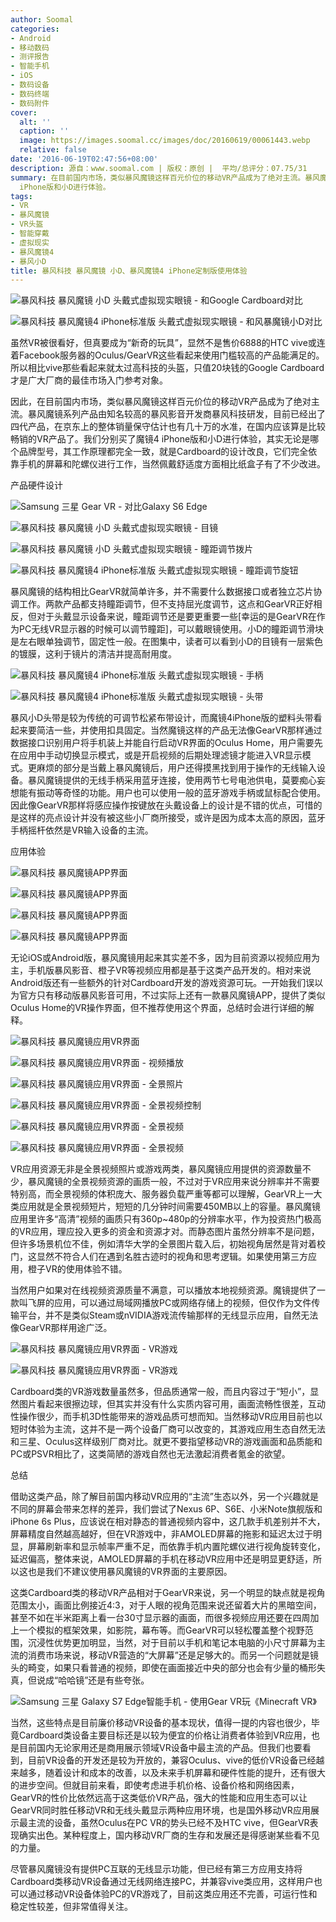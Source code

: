 ```yaml
---
author: Soomal
categories:
- Android
- 移动数码
- 测评报告
- 智能手机
- iOS
- 数码设备
- 数码终端
- 数码附件
cover:
  alt: ''
  caption: ''
  image: https://images.soomal.cc/images/doc/20160619/00061443.webp
  relative: false
date: '2016-06-19T02:47:56+08:00'
description: 源自：www.soomal.com | 版权：原创 |  平均/总评分：07.75/31
summary: 在目前国内市场，类似暴风魔镜这样百元价位的移动VR产品成为了绝对主流。暴风魔镜系列产品由知名较高的暴风影音开发商暴风科技研发，目前已经出了四代产品，在京东上的整体销量保守估计也有几十万的水准，在国内应该算是比较畅销的VR产品了，我们分别买了魔镜4
  iPhone版和小D进行体验。
tags:
- VR
- 暴风魔镜
- VR头盔
- 智能穿戴
- 虚拟现实
- 暴风魔镜4
- 暴风小D
title: 暴风科技 暴风魔镜 小D、暴风魔镜4 iPhone定制版使用体验
---
```


![暴风科技 暴风魔镜 小D 头戴式虚拟现实眼镜 - 和Google Cardboard对比](https://images.soomal.cc/images/doc/20160609/00061177_01.webp)



![暴风科技 暴风魔镜4 iPhone标准版 头戴式虚拟现实眼镜 - 和风暴魔镜小D对比](https://images.soomal.cc/images/doc/20160609/00061191_01.webp)



虽然VR被很看好，但真要成为“新奇的玩具”，显然不是售价6888的HTC vive或连着Facebook服务器的Oculus/GearVR这些看起来使用门槛较高的产品能满足的。所以相比vive那些看起来就太过高科技的头盔，只值20块钱的Google Cardboard才是广大厂商的最佳市场入门参考对象。



因此，在目前国内市场，类似暴风魔镜这样百元价位的移动VR产品成为了绝对主流。暴风魔镜系列产品由知名较高的暴风影音开发商暴风科技研发，目前已经出了四代产品，在京东上的整体销量保守估计也有几十万的水准，在国内应该算是比较畅销的VR产品了。我们分别买了魔镜4 iPhone版和小D进行体验，其实无论是哪个品牌型号，其工作原理都完全一致，就是Cardboard的设计改良，它们完全依靠手机的屏幕和陀螺仪进行工作，当然佩戴舒适度方面相比纸盒子有了不少改进。



产品硬件设计



![Samsung 三星 Gear VR - 对比Galaxy S6 Edge](https://images.soomal.cc/images/doc/20160402/00059584_01.webp)



![暴风科技 暴风魔镜 小D 头戴式虚拟现实眼镜 - 目镜](https://images.soomal.cc/images/doc/20160609/00061169_01.webp)



![暴风科技 暴风魔镜 小D 头戴式虚拟现实眼镜 - 瞳距调节拨片](https://images.soomal.cc/images/doc/20160609/00061170_01.webp)



![暴风科技 暴风魔镜4 iPhone标准版 头戴式虚拟现实眼镜 - 瞳距调节旋钮](https://images.soomal.cc/images/doc/20160609/00061186_01.webp)



暴风魔镜的结构相比GearVR就简单许多，并不需要什么数据接口或者独立芯片协调工作。两款产品都支持瞳距调节，但不支持屈光度调节，这点和GearVR正好相反，但对于头戴显示设备来说，瞳距调节还是要更重要一些[幸运的是GearVR在作为PC无线VR显示器的时候可以调节瞳距]，可以戴眼镜使用。小D的瞳距调节滑块是左右眼单独调节，固定性一般。在图集中，读者可以看到小D的目镜有一层紫色的镀膜，这利于镜片的清洁并提高耐用度。



![暴风科技 暴风魔镜4 iPhone标准版 头戴式虚拟现实眼镜 - 手柄](https://images.soomal.cc/images/doc/20160609/00061190.webp)



![暴风科技 暴风魔镜4 iPhone标准版 头戴式虚拟现实眼镜 - 头带](https://images.soomal.cc/images/doc/20160609/00061183.webp)



暴风小D头带是较为传统的可调节松紧布带设计，而魔镜4iPhone版的塑料头带看起来要简洁一些，并使用扣具固定。当然魔镜这样的产品无法像GearVR那样通过数据接口识别用户将手机装上并能自行启动VR界面的Oculus Home，用户需要先在应用中手动切换显示模式，或是开启视频的后期处理滤镜才能进入VR显示模式。更麻烦的部分是当戴上暴风魔镜后，用户还得摸黑找到用于操作的无线输入设备。暴风魔镜提供的无线手柄采用蓝牙连接，使用两节七号电池供电，莫要痴心妄想能有振动等奇怪的功能。用户也可以使用一般的蓝牙游戏手柄或鼠标配合使用。因此像GearVR那样将感应操作按键放在头戴设备上的设计是不错的优点，可惜的是这样的亮点设计并没有被这些小厂商所接受，或许是因为成本太高的原因，蓝牙手柄摇杆依然是VR输入设备的主流。



应用体验



![暴风科技 暴风魔镜APP界面](https://images.soomal.cc/images/doc/20160619/00061431_01.webp)



![暴风科技 暴风魔镜APP界面](https://images.soomal.cc/images/doc/20160619/00061432_01.webp)



![暴风科技 暴风魔镜APP界面](https://images.soomal.cc/images/doc/20160619/00061433_01.webp)



![暴风科技 暴风魔镜APP界面](https://images.soomal.cc/images/doc/20160619/00061434_01.webp)



无论iOS或Android版，暴风魔镜用起来其实差不多，因为目前资源以视频应用为主，手机版暴风影音、橙子VR等视频应用都是基于这类产品开发的。相对来说Android版还有一些额外的针对Cardboard开发的游戏资源可玩。一开始我们误以为官方只有移动版暴风影音可用，不过实际上还有一款暴风魔镜APP，提供了类似Oculus Home的VR操作界面，但不推荐使用这个界面，总结时会进行详细的解释。



![暴风科技 暴风魔镜应用VR界面](https://images.soomal.cc/images/doc/20160619/00061435_01.webp)



![暴风科技 暴风魔镜应用VR界面 - 视频播放](https://images.soomal.cc/images/doc/20160619/00061436_01.webp)



![暴风科技 暴风魔镜应用VR界面 - 全景照片](https://images.soomal.cc/images/doc/20160619/00061437_01.webp)



![暴风科技 暴风魔镜应用VR界面 - 全景视频控制](https://images.soomal.cc/images/doc/20160619/00061438_01.webp)



![暴风科技 暴风魔镜应用VR界面 - 全景视频](https://images.soomal.cc/images/doc/20160619/00061439_01.webp)



![暴风科技 暴风魔镜应用VR界面 - 全景视频](https://images.soomal.cc/images/doc/20160619/00061440_01.webp)



VR应用资源无非是全景视频照片或游戏两类，暴风魔镜应用提供的资源数量不少，暴风魔镜的全景视频资源的画质一般，不过对于VR应用来说分辨率并不需要特别高，而全景视频的体积庞大、服务器负载严重等都可以理解，GearVR上一大类应用就是全景视频短片，短短的几分钟时间需要450MB以上的容量。暴风魔镜应用里许多“高清”视频的画质只有360p~480p的分辨率水平，作为投资热门极高的VR应用，理应投入更多的资金和资源才对。而静态图片虽然分辨率不是问题，但许多场景机位不佳，例如清华大学的全景图片载入后，初始视角居然是背对着校门，这显然不符合人们在遇到名胜古迹时的视角和思考逻辑。如果使用第三方应用，橙子VR的使用体验不错。



当然用户如果对在线视频资源质量不满意，可以播放本地视频资源。魔镜提供了一款叫飞屏的应用，可以通过局域网播放PC或网络存储上的视频，但仅作为文件传输平台，并不是类似Steam或nVIDIA游戏流传输那样的无线显示应用，自然无法像GearVR那样用途广泛。



![暴风科技 暴风魔镜应用VR界面 - VR游戏](https://images.soomal.cc/images/doc/20160619/00061441_01.webp)



![暴风科技 暴风魔镜应用VR界面 - VR游戏](https://images.soomal.cc/images/doc/20160619/00061442_01.webp)



Cardboard类的VR游戏数量虽然多，但品质通常一般，而且内容过于“短小”，显然图片看起来很擦边球，但其实并没有什么实质内容可用，画面流畅性很差，互动性操作很少，而手机3D性能带来的游戏品质可想而知。当然移动VR应用目前也以短时体验为主流，这并不是一两个设备厂商可以改变的，其游戏应用生态自然无法和三星、Oculus这样级别厂商对比。就更不要指望移动VR的游戏画面和品质能和PC或PSVR相比了，这类简陋的游戏自然也无法激起消费者氪金的欲望。



总结



借助这类产品，除了解目前国内移动VR应用的“主流”生态以外，另一个兴趣就是不同的屏幕会带来怎样的差异，我们尝试了Nexus 6P、S6E、小米Note旗舰版和iPhone 6s Plus，应该说在相对静态的普通视频内容中，这几款手机差别并不大，屏幕精度自然越高越好，但在VR游戏中，非AMOLED屏幕的拖影和延迟太过于明显，屏幕刷新率和显示帧率严重不足，而依靠手机内置陀螺仪进行视角旋转变化，延迟偏高，整体来说，AMOLED屏幕的手机在移动VR应用中还是明显更舒适，所以这也是我们不建议使用暴风魔镜的VR界面的主要原因。



这类Cardboard类的移动VR产品相对于GearVR来说，另一个明显的缺点就是视角范围太小，画面比例接近4:3，对于人眼的视角范围来说还留着大片的黑暗空间，甚至不如在半米距离上看一台30寸显示器的画面，而很多视频应用还要在四周加上一个模拟的框架效果，如影院，幕布等。而GearVR可以轻松覆盖整个视野范围，沉浸性优势更加明显，当然，对于目前以手机和笔记本电脑的小尺寸屏幕为主流的消费市场来说，移动VR营造的“大屏幕”还是足够大的。而另一个问题就是镜头的畸变，如果只看普通的视频，即使在画面接近中央的部分也会有少量的桶形失真，但说成“哈哈镜”还是有些夸张。



![Samsung 三星 Galaxy S7 Edge智能手机 - 使用Gear VR玩《Minecraft VR》](https://images.soomal.cc/images/doc/20160506/00060370.webp)



当然，这些特点是目前廉价移动VR设备的基本现状，值得一提的内容也很少，毕竟Cardboard类设备主要目标还是以较为便宜的价格让消费者体验到VR应用，也是目前国内无论家用还是商用展示领域VR设备中最主流的产品。但我们也要看到，目前VR设备的开发还是较为开放的，兼容Oculus、vive的低价VR设备已经越来越多，随着设计和成本的改善，以及未来手机屏幕和硬件性能的提升，还有很大的进步空间。但就目前来看，即使考虑进手机价格、设备价格和网络因素，GearVR的性价比依然远高于这类低价VR产品，强大的性能和应用生态可以让GearVR同时胜任移动VR和无线头戴显示两种应用环境，也是国外移动VR应用展示最主流的设备，虽然Oculus在PC VR的势头已经不及HTC vive，但GearVR表现确实出色。某种程度上，国内移动VR厂商的生存和发展还是得感谢某些看不见的力量。



尽管暴风魔镜没有提供PC互联的无线显示功能，但已经有第三方应用支持将Cardboard类移动VR设备通过无线网络连接PC，并兼容vive类应用，这样用户也可以通过移动VR设备体验PC的VR游戏了，目前这类应用还不完善，可运行性和稳定性较差，但非常值得关注。
